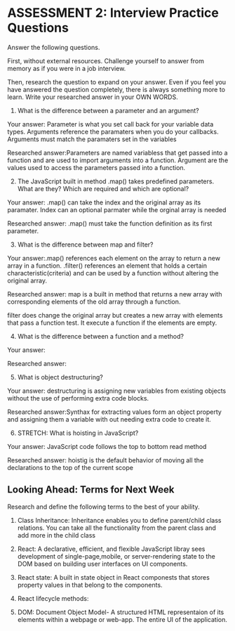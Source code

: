 # ASSESSMENT 2: Interview Practice Questions

Answer the following questions.

First, without external resources. Challenge yourself to answer from memory as if you were in a job interview.

Then, research the question to expand on your answer. Even if you feel you have answered the question completely, there is always something more to learn. Write your researched answer in your OWN WORDS.

1. What is the difference between a parameter and an argument?

  Your answer: Parameter is what you set call back for your variable data types.
  Arguments reference the paramaters when you do your callbacks. Arguments must match the paramaters set in the variables

  Researched answer:Parameters are named variabless that get passed into a function and are used to import arguments into a function.
  Argument are the values used to access the parameters passed into a function. 



2. The JavaScript built in method .map() takes predefined parameters. What are they? Which are required and which are optional?

  Your answer: .map() can take the index and the original array  as its paramater. Index can an optional parmater while the orginal array is needed

  Researched answer: .map() must take the function definition as its first parameter. 


3. What is the difference between map and filter?

  Your answer:.map() references each element on the array to return a new array in a function.
  .filter() references an element that holds a certain characteristic(criteria) and can be used by a function without altering the original array.

  Researched answer: map is a built in method that returns a new array with corresponding elements of the old array through a function. 
  
  filter does change the original array but creates a new array with elements that pass a function test. It execute a function if the elements are empty.


4. What is the difference between a function and a method?

  Your answer:

  Researched answer:



5. What is object destructuring?

  Your answer: destructuring is assigning new variables from existing objects without the use of performing extra code blocks. 

  Researched answer:Synthax for extracting values form an object property and assigning them a variable with out needing extra code to create it.



6. STRETCH: What is hoisting in JavaScript?

  Your answer: JavaScript code follows the top to bottom read method

  Researched answer: hoistig is the default behavior of moving all the declarations to the top of the current scope



## Looking Ahead: Terms for Next Week

Research and define the following terms to the best of your ability.

1. Class Inheritance:
Inheritance enables you to define parent/child class relations. You can take all the functionality from the parent class and add more in the child class

2. React:
A declarative, efficient, and flexible JavaScript libray sees development of single-page,mobile, or server-rendering state to the DOM based on building user interfaces on UI components. 
3. React state:
A built in state object in React componests that stores property values in that belong to the components.
4. React lifecycle methods:

5. DOM:
Document Object Model- A structured HTML representaion of its elements within a webpage or web-app. The entire UI of the application.